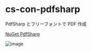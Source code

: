 # cs-con-pdfsharp
PdfSharp とフリーフォントで PDF 作成

[NuGet PdfSharp](https://www.nuget.org/packages/PdfSharp/)

![image](https://user-images.githubusercontent.com/1501327/131092761-e09b48d9-b33b-433c-a1d7-fe752be9d0f2.png)
